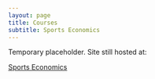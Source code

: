 ```yaml
---
layout: page
title: Courses
subtitle: Sports Economics
---
```


Temporary placeholder. Site still hosted at:

[Sports Economics](http://www4.ncsu.edu/~rdinter/sports/index.html)
